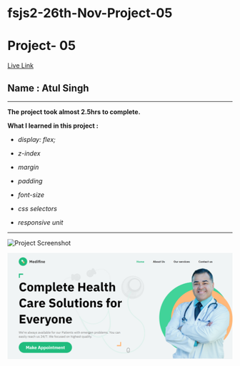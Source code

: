# fsjs2-26th-Nov-Project-05
# Project- 05

[Live Link](https://fsjs2-26th-nov-project-05.netlify.app/)

## Name : Atul Singh

---

**The project took almost 2.5hrs to complete.**

**What I learned in this project :**


- _display: flex;_

- _z-index_

- _margin_

- _padding_

- _font-size_

- _css selectors_


- _responsive unit_

---

![Project Screenshot](https://img.shields.io/badge/LiveClass--26thNov-Project--05-darkgreen)

![LCO](./output.png)
